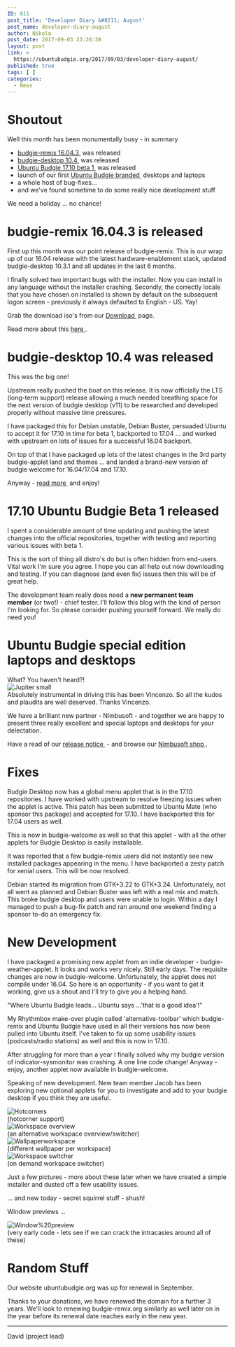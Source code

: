 ```yaml
---
ID: 811
post_title: 'Developer Diary &#8211; August'
post_name: developer-diary-august
author: Nikola
post_date: 2017-09-03 23:26:38
layout: post
link: >
  https://ubuntubudgie.org/2017/09/03/developer-diary-august/
published: true
tags: [ ]
categories:
  - News
---
```

<h1 id="shoutout">Shoutout</h1>
Well this month has been monumentally busy - in summary
<ul>
 	<li><a href="https://ubuntubudgie.org/admin/blog/post/@blog/id?id=28">budgie-remix 16.04.3 </a> was released</li>
 	<li><a href="https://ubuntubudgie.org/admin/blog/post/@blog/id?id=30">budgie-desktop 10.4 </a> was released</li>
 	<li><a href="https://wiki.ubuntu.com/ArtfulAardvark/Beta1/UbuntuBudgie">Ubuntu Budgie 17.10 beta 1 </a> was released</li>
 	<li>launch of our first <a href="https://ubuntubudgie.org/admin/blog/post/@blog/id?id=29">Ubuntu Budgie branded </a> desktops and laptops</li>
 	<li>a whole host of bug-fixes...</li>
 	<li>and we've found sometime to do some really nice development stuff</li>
</ul>
We need a holiday ... no chance!
<h1 id="budgie-remix-16-04-3-is-released">budgie-remix 16.04.3 is released</h1>
First up this month was our point release of budgie-remix. This is our wrap up of our 16.04 release with the latest hardware-enablement stack, updated budgie-desktop 10.3.1 and all updates in the last 6 months.

I finally solved two important bugs with the installer. Now you can install in any language without the installer crashing. Secondly, the correctly locale that you have chosen on installed is shown by default on the subsequent logon screen - previously it always defaulted to English - US. Yay!

Grab the download iso's from our <a href="https://ubuntubudgie.org/admin/blog/post/@page/3">Download </a> page.

Read more about this <a href="https://ubuntubudgie.org/admin/blog/post/@blog/id?id=28">here </a>.
<h1 id="budgie-desktop-10-4-was-released">budgie-desktop 10.4 was released</h1>
This was the big one!

Upstream really pushed the boat on this release. It is now officially the LTS (long-term support) release allowing a much needed breathing space for the next version of budgie desktop (v11) to be researched and developed properly without massive time pressures.

I have packaged this for Debian unstable, Debian Buster, persuaded Ubuntu to accept it for 17.10 in time for beta 1, backported to 17.04 ... and worked with upstream on lots of issues for a successful 16.04 backport.

On top of that I have packaged up lots of the latest changes in the 3rd party budgie-applet land and themes ... and landed a brand-new version of budgie welcome for 16.04/17.04 and 17.10.

Anyway - <a href="https://ubuntubudgie.org/admin/blog/post/@blog/id?id=30">read more </a> and enjoy!
<h1 id="17-10-ubuntu-budgie-beta-1-released">17.10 Ubuntu Budgie Beta 1 released</h1>
I spent a considerable amount of time updating and pushing the latest changes into the official repositories, together with testing and reporting various issues with beta 1.

This is the sort of thing all distro's do but is often hidden from end-users. Vital work I'm sure you agree. I hope you can all help out now downloading and testing. If you can diagnose (and even fix) issues then this will be of great help.

The development team really does need a <strong>new permanent team member</strong> (or two!) - chief tester. I'll follow this blog with the kind of person I'm looking for. So please consider pushing yourself forward. We really do need you!
<h1 id="ubuntu-budgie-special-edition-laptops-and-desktops">Ubuntu Budgie special edition laptops and desktops</h1>
What? You haven't heard?!
<div class="uk-overlay uk-overlay-hover uk-visible-hover">

<img src="https://ubuntubudgie.org/wp-content/uploads/2018/09/jupiter-small.jpg" alt="Jupiter small" />
<div class="uk-overlay-panel uk-overlay-background uk-overlay-fade"></div>
</div>
Absolutely instrumental in driving this has been Vincenzo. So all the kudos and plaudits are well deserved. Thanks Vincenzo.

We have a brilliant new partner - Nimbusoft - and together we are happy to present three really excellent and special laptops and desktops for your delectation.

Have a read of our <a href="https://ubuntubudgie.org/admin/blog/post/@blog/id?id=29">release notice </a> - and browse our <a href="https://nimbusoft.com/ubuntu-budgie/">Nimbusoft shop </a>.
<h1 id="fixes">Fixes</h1>
Budgie Desktop now has a global menu applet that is in the 17.10 repositories. I have worked with upstream to resolve freezing issues when the applet is active. This patch has been submitted to Ubuntu Mate (who sponsor this package) and accepted for 17.10. I have backported this for 17.04 users as well.

This is now in budgie-welcome as well so that this applet - with all the other applets for Budgie Desktop is easily installable.

It was reported that a few budgie-remix users did not instantly see new installed packages appearing in the menu. I have backported a zesty patch for xenial users. This will be now resolved.

Debian started its migration from GTK+3.22 to GTK+3.24. Unfortunately, not all went as planned and Debian Buster was left with a real mix and match. This broke budgie desktop and users were unable to login. Within a day I managed to push a bug-fix patch and ran around one weekend finding a sponsor to-do an emergency fix.
<h1 id="new-development">New Development</h1>
I have packaged a promising new applet from an indie developer - budgie-weather-applet. It looks and works very nicely. Still early days. The requisite changes are now in budgie-welcome. Unfortunately, the applet does not compile under 16.04. So here is an opportunity - if you want to get it working, give us a shout and I'll try to give you a helping hand.

"Where Ubuntu Budgie leads... Ubuntu says ...'that is a good idea'!"

My Rhythmbox make-over plugin called 'alternative-toolbar' which budgie-remix and Ubuntu Budgie have used in all their versions has now been pulled into Ubuntu itself. I've taken to fix up some usability issues (podcasts/radio stations) as well and this is now in 17.10.

After struggling for more than a year I finally solved why my budgie version of indicator-sysmonitor was crashing. A one line code change! Anyway - enjoy, another applet now available in budgie-welcome.

Speaking of new development. New team member Jacob has been exploring new optional applets for you to investigate and add to your budgie desktop if you think they are useful.
<div class="uk-overlay uk-overlay-hover uk-visible-hover">

<img src="https://ubuntubudgie.org/wp-content/uploads/2018/09/hotcorners.jpg" alt="Hotcorners" />
<div class="uk-overlay-panel uk-overlay-background uk-overlay-fade"></div>
</div>
(hotcorner support)
<div class="uk-overlay uk-overlay-hover uk-visible-hover">

<img src="https://ubuntubudgie.org/wp-content/uploads/2018/09/workspace-overview.jpg" alt="Workspace overview" />
<div class="uk-overlay-panel uk-overlay-background uk-overlay-fade"></div>
</div>
(an alternative workspace overview/switcher)
<div class="uk-overlay uk-overlay-hover uk-visible-hover">

<img src="https://ubuntubudgie.org/wp-content/uploads/2018/09/wallpaperworkspace.png" alt="Wallpaperworkspace" />
<div class="uk-overlay-panel uk-overlay-background uk-overlay-fade"></div>
</div>
(different wallpaper per workspace)
<div class="uk-overlay uk-overlay-hover uk-visible-hover">

<img src="https://ubuntubudgie.org/wp-content/uploads/2018/09/workspace-switcher.jpg" alt="Workspace switcher" />
<div class="uk-overlay-panel uk-overlay-background uk-overlay-fade"></div>
</div>
(on demand workspace switcher)

Just a few pictures - more about these later when we have created a simple installer and dusted off a few usability issues.

... and new today - secret squirrel stuff - shush!

Window previews ...
<div class="uk-overlay uk-overlay-hover uk-visible-hover">

<img src="https://ubuntubudgie.org/wp-content/uploads/2018/09/window20preview.jpg" alt="Window%20preview" />
<div class="uk-overlay-panel uk-overlay-background uk-overlay-fade"></div>
</div>
(very early code - lets see if we can crack the intracasies around all of these)
<h1 id="random-stuff">Random Stuff</h1>
Our website ubuntubudgie.org was up for renewal in September.

Thanks to your donations, we have renewed the domain for a further 3 years. We'll look to renewing budgie-remix.org similarly as well later on in the year before its renewal date reaches early in the new year.

<hr />

David (project lead)
